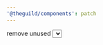 ```yaml
---
'@theguild/components': patch
---
```


remove unused <Select />
export { InformationCircleIcon } from 'nextra/icons'
